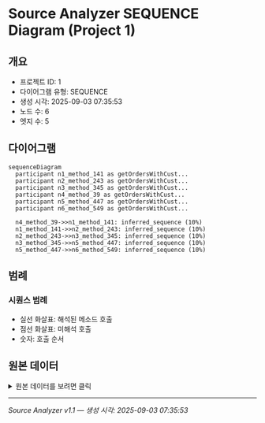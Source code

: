 # Source Analyzer SEQUENCE Diagram (Project 1)

## 개요
- 프로젝트 ID: 1
- 다이어그램 유형: SEQUENCE
- 생성 시각: 2025-09-03 07:35:53
- 노드 수: 6
- 엣지 수: 5

## 다이어그램

```mermaid
sequenceDiagram
  participant n1_method_141 as getOrdersWithCust...
  participant n2_method_243 as getOrdersWithCust...
  participant n3_method_345 as getOrdersWithCust...
  participant n4_method_39 as getOrdersWithCust...
  participant n5_method_447 as getOrdersWithCust...
  participant n6_method_549 as getOrdersWithCust...

  n4_method_39->>n1_method_141: inferred_sequence (10%)
  n1_method_141->>n2_method_243: inferred_sequence (10%)
  n2_method_243->>n3_method_345: inferred_sequence (10%)
  n3_method_345->>n5_method_447: inferred_sequence (10%)
  n5_method_447->>n6_method_549: inferred_sequence (10%)
```

## 범례

### 시퀀스 범례
- 실선 화살표: 해석된 메소드 호출
- 점선 화살표: 미해석 호출
- 숫자: 호출 순서

## 원본 데이터

<details>
<summary>원본 데이터를 보려면 클릭</summary>

노드 목록 (6)
```json
  method:39: getOrdersWithCustomerImplicitJoin() (method)
  method:141: getOrdersWithCustomerImplicitJoin() (method)
  method:243: getOrdersWithCustomerImplicitJoin() (method)
  method:345: getOrdersWithCustomerImplicitJoin() (method)
  method:447: getOrdersWithCustomerImplicitJoin() (method)
  method:549: getOrdersWithCustomerImplicitJoin() (method)
```

엣지 목록 (5)
```json
  method:39 -> method:141 (inferred_sequence)
  method:141 -> method:243 (inferred_sequence)
  method:243 -> method:345 (inferred_sequence)
  method:345 -> method:447 (inferred_sequence)
  method:447 -> method:549 (inferred_sequence)
```

</details>

---
*Source Analyzer v1.1 — 생성 시각: 2025-09-03 07:35:53*